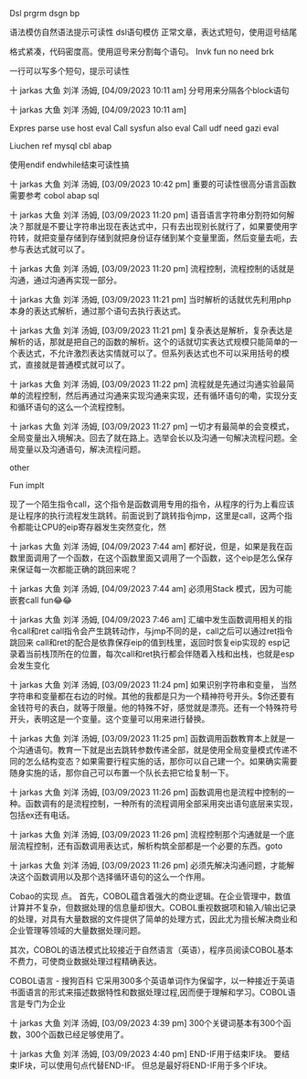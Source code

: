 Dsl prgrm dsgn bp

   

语法模仿自然语法提示可读性
dsl语句模仿 正常文章，表达式短句，使用逗号结尾



格式紧凑，代码密度高。使用逗号来分割每个语句。
Invk fun no need brk

一行可以写多个短句，提示可读性

十 jarkas 大鱼 刘洋 汤姆, [04/09/2023 10:11 am]
分号用来分隔各个block语句

十 jarkas 大鱼 刘洋 汤姆, [04/09/2023 10:11 am]

Expres parse use host eval
Call sysfun  also eval
Call  udf  need gazi eval

Liuchen ref  mysql cbl abap

使用endif  endwhile结束可读性搞

十 jarkas 大鱼 刘洋 汤姆, [03/09/2023 10:42 pm]
重要的可读性很高分语言函数需要参考 cobol abap sql

十 jarkas 大鱼 刘洋 汤姆, [03/09/2023 11:20 pm]
语音语言字符串分割符如何解决？那就是不要让字符串出现在表达式中，只有去出现别长就行了，如果要使用字符转，就把变量存储到存储到就把身份证存储到某个变量里面，然后变量去呃，去参与表达式就可以了。

十 jarkas 大鱼 刘洋 汤姆, [03/09/2023 11:20 pm]
流程控制，流程控制的话就是沟通，通过沟通再实现一部分。

十 jarkas 大鱼 刘洋 汤姆, [03/09/2023 11:21 pm]
当时解析的话就优先利用php本身的表达式解析，通过那个语句去执行表达式。

十 jarkas 大鱼 刘洋 汤姆, [03/09/2023 11:21 pm]
复杂表达是解析，复杂表达是解析的话，那就是把自己的函数的解析。这个的话就切实表达式规模只能简单的一个表达式，不允许激烈表达实情就可以了。但系列表达式也不可以采用括号的模式，直接就是普通模式就可以了。

十 jarkas 大鱼 刘洋 汤姆, [03/09/2023 11:22 pm]
流程就是先通过沟通实验最简单的流程控制，然后再通过沟通来实现沟通来实现，还有循环语句的嘞，实现分支和循环语句的这么一个流程控制。

十 jarkas 大鱼 刘洋 汤姆, [03/09/2023 11:27 pm]
一切才有最简单的会变模式，全局变量出入境解决。回去了就在路上。选举会长以及沟通一句解决流程问题。全局变量以及沟通语句，解决流程问题。


other

Fun implt

现了一个陌生指令call，这个指令是函数调用专用的指令，从程序的行为上看应该是让程序的执行流程发生跳转。前面说到了跳转指令jmp，这里是call，这两个指令都能让CPU的eip寄存器发生突然变化，然

十 jarkas 大鱼 刘洋 汤姆, [04/09/2023 7:44 am]
都好说，但是，如果是我在函数里面调用了一个函数，在这个函数里面又调用了一个函数，这个eip是怎么保存来保证每一次都能正确的跳回来呢？

十 jarkas 大鱼 刘洋 汤姆, [04/09/2023 7:44 am]
必须用Stack 模式，因为可能嵌套call fun😂😂

十 jarkas 大鱼 刘洋 汤姆, [04/09/2023 7:46 am]
汇编中发生函数调用相关的指令call和ret
call指令会产生跳转动作，与jmp不同的是，call之后可以通过ret指令跳回来
call和ret的配合是依靠保存eip的值到栈里，返回时恢复eip实现的
esp记录着当前栈顶所在的位置，每次call和ret执行都会伴随着入栈和出栈，也就是esp会发生变化



十 jarkas 大鱼 刘洋 汤姆, [03/09/2023 11:24 pm]
如果识别字符串和变量，
当然字符串和变量都在右边的时候。其他的我都是只为一个精神符号开头。$你还要有金钱符号的表白，就等于限量。他的特殊不好，感觉就是漂亮。还有一个特殊符号开头，表明这是一个变量。这个变量可以用来进行替换。

十 jarkas 大鱼 刘洋 汤姆, [03/09/2023 11:25 pm]
函数调用函数教育本上就是一个沟通语句。教育一下就是出去跳转参数传递全部，就是使用全局变量模式传递不同的怎么结构变态？如果需要行程实施的话，那你可以自己建一个。如果确实需要随身实施的话，那你自己可以布置一个队长去把它给复制一下。

十 jarkas 大鱼 刘洋 汤姆, [03/09/2023 11:26 pm]
函数调用也是流程中控制的一种。函数调有的是流程控制，一种所有的流程调用全部采用突出语句底层来实现，包括ex还有电话。

十 jarkas 大鱼 刘洋 汤姆, [03/09/2023 11:26 pm]
流程控制那个沟通就是一个底层流程控制，还有函数调用表达式，解析构筑全部都是一个必要的东西。goto

十 jarkas 大鱼 刘洋 汤姆, [03/09/2023 11:26 pm]
必须先解决沟通问题，才能解决这个函数调用以及那个选择循环语句的这么一个作用。



Cobao的实现
点。
首先，COBOL蕴含着强大的商业逻辑。在企业管理中，数值计算并不复杂，但数据处理的信息量却很大。COBOL重视数据项和输入/输出记录的处理，对具有大量数据的文件提供了简单的处理方式，因此尤为擅长解决商业和企业管理等领域的大量数据处理问题。

其次，COBOL的语法模式比较接近于自然语言（英语），程序员阅读COBOL基本不费力，可使商业数据处理过程精确表达。

COBOL语言 - 搜狗百科
它采用300多个英语单词作为保留字，以一种接近于英语书面语言的形式来描述数据特性和数据处理过程,因而便于理解和学习。COBOL语言是专门为企业

十 jarkas 大鱼 刘洋 汤姆, [03/09/2023 4:39 pm]
300个关键词基本有300个函数，300个函数已经足够使用了。

十 jarkas 大鱼 刘洋 汤姆, [03/09/2023 4:40 pm]
END-IF用于结束IF块。 要结束IF块，可以使用句点代替END-IF。 但总是最好将END-IF用于多个IF块。


